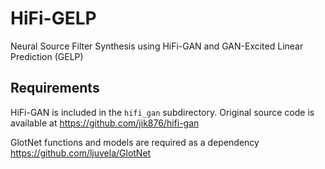 # HiFi-GELP

Neural Source Filter Synthesis using HiFi-GAN and GAN-Excited Linear Prediction (GELP)

## Requirements

HiFi-GAN is included in the `hifi_gan` subdirectory. Original source code is available at https://github.com/jik876/hifi-gan

GlotNet functions and models are required as a dependency https://github.com/ljuvela/GlotNet
